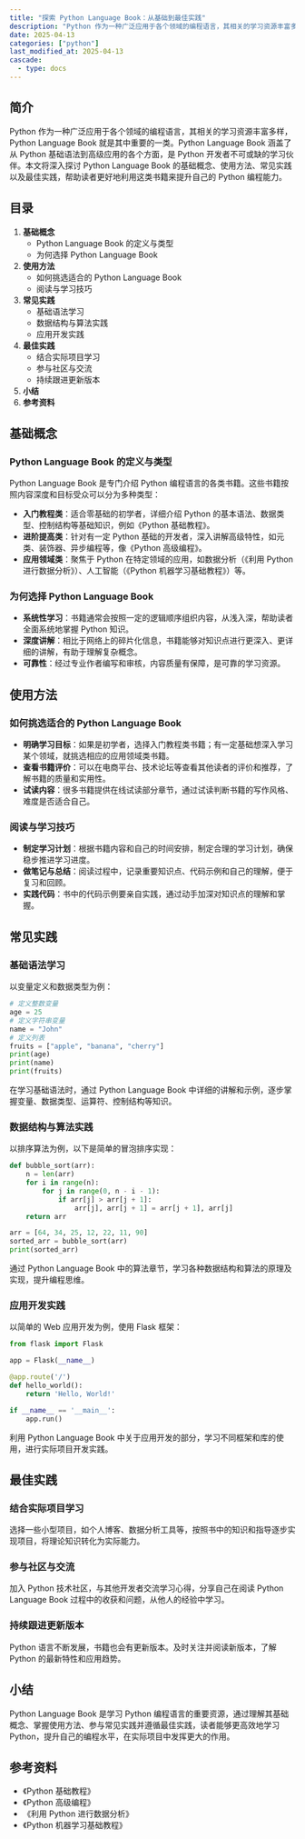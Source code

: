 ```yaml
---
title: "探索 Python Language Book：从基础到最佳实践"
description: "Python 作为一种广泛应用于各个领域的编程语言，其相关的学习资源丰富多样，Python Language Book 就是其中重要的一类。Python Language Book 涵盖了从 Python 基础语法到高级应用的各个方面，是 Python 开发者不可或缺的学习伙伴。本文将深入探讨 Python Language Book 的基础概念、使用方法、常见实践以及最佳实践，帮助读者更好地利用这类书籍来提升自己的 Python 编程能力。"
date: 2025-04-13
categories: ["python"]
last_modified_at: 2025-04-13
cascade:
  - type: docs
---
```



## 简介
Python 作为一种广泛应用于各个领域的编程语言，其相关的学习资源丰富多样，Python Language Book 就是其中重要的一类。Python Language Book 涵盖了从 Python 基础语法到高级应用的各个方面，是 Python 开发者不可或缺的学习伙伴。本文将深入探讨 Python Language Book 的基础概念、使用方法、常见实践以及最佳实践，帮助读者更好地利用这类书籍来提升自己的 Python 编程能力。

<!-- more -->
## 目录
1. **基础概念**
    - Python Language Book 的定义与类型
    - 为何选择 Python Language Book
2. **使用方法**
    - 如何挑选适合的 Python Language Book
    - 阅读与学习技巧
3. **常见实践**
    - 基础语法学习
    - 数据结构与算法实践
    - 应用开发实践
4. **最佳实践**
    - 结合实际项目学习
    - 参与社区与交流
    - 持续跟进更新版本
5. **小结**
6. **参考资料**

## 基础概念
### Python Language Book 的定义与类型
Python Language Book 是专门介绍 Python 编程语言的各类书籍。这些书籍按照内容深度和目标受众可以分为多种类型：
- **入门教程类**：适合零基础的初学者，详细介绍 Python 的基本语法、数据类型、控制结构等基础知识，例如《Python 基础教程》。
- **进阶提高类**：针对有一定 Python 基础的开发者，深入讲解高级特性，如元类、装饰器、异步编程等，像《Python 高级编程》。
- **应用领域类**：聚焦于 Python 在特定领域的应用，如数据分析（《利用 Python 进行数据分析》）、人工智能（《Python 机器学习基础教程》）等。

### 为何选择 Python Language Book
- **系统性学习**：书籍通常会按照一定的逻辑顺序组织内容，从浅入深，帮助读者全面系统地掌握 Python 知识。
- **深度讲解**：相比于网络上的碎片化信息，书籍能够对知识点进行更深入、更详细的讲解，有助于理解复杂概念。
- **可靠性**：经过专业作者编写和审核，内容质量有保障，是可靠的学习资源。

## 使用方法
### 如何挑选适合的 Python Language Book
- **明确学习目标**：如果是初学者，选择入门教程类书籍；有一定基础想深入学习某个领域，就挑选相应的应用领域类书籍。
- **查看书籍评价**：可以在电商平台、技术论坛等查看其他读者的评价和推荐，了解书籍的质量和实用性。
- **试读内容**：很多书籍提供在线试读部分章节，通过试读判断书籍的写作风格、难度是否适合自己。

### 阅读与学习技巧
- **制定学习计划**：根据书籍内容和自己的时间安排，制定合理的学习计划，确保稳步推进学习进度。
- **做笔记与总结**：阅读过程中，记录重要知识点、代码示例和自己的理解，便于复习和回顾。
- **实践代码**：书中的代码示例要亲自实践，通过动手加深对知识点的理解和掌握。

## 常见实践
### 基础语法学习
以变量定义和数据类型为例：
```python
# 定义整数变量
age = 25
# 定义字符串变量
name = "John"
# 定义列表
fruits = ["apple", "banana", "cherry"]
print(age)
print(name)
print(fruits)
```
在学习基础语法时，通过 Python Language Book 中详细的讲解和示例，逐步掌握变量、数据类型、运算符、控制结构等知识。

### 数据结构与算法实践
以排序算法为例，以下是简单的冒泡排序实现：
```python
def bubble_sort(arr):
    n = len(arr)
    for i in range(n):
        for j in range(0, n - i - 1):
            if arr[j] > arr[j + 1]:
                arr[j], arr[j + 1] = arr[j + 1], arr[j]
    return arr

arr = [64, 34, 25, 12, 22, 11, 90]
sorted_arr = bubble_sort(arr)
print(sorted_arr)
```
通过 Python Language Book 中的算法章节，学习各种数据结构和算法的原理及实现，提升编程思维。

### 应用开发实践
以简单的 Web 应用开发为例，使用 Flask 框架：
```python
from flask import Flask

app = Flask(__name__)

@app.route('/')
def hello_world():
    return 'Hello, World!'

if __name__ == '__main__':
    app.run()
```
利用 Python Language Book 中关于应用开发的部分，学习不同框架和库的使用，进行实际项目开发实践。

## 最佳实践
### 结合实际项目学习
选择一些小型项目，如个人博客、数据分析工具等，按照书中的知识和指导逐步实现项目，将理论知识转化为实际能力。

### 参与社区与交流
加入 Python 技术社区，与其他开发者交流学习心得，分享自己在阅读 Python Language Book 过程中的收获和问题，从他人的经验中学习。

### 持续跟进更新版本
Python 语言不断发展，书籍也会有更新版本。及时关注并阅读新版本，了解 Python 的最新特性和应用趋势。

## 小结
Python Language Book 是学习 Python 编程语言的重要资源，通过理解其基础概念、掌握使用方法、参与常见实践并遵循最佳实践，读者能够更高效地学习 Python，提升自己的编程水平，在实际项目中发挥更大的作用。

## 参考资料
- 《Python 基础教程》
- 《Python 高级编程》
- 《利用 Python 进行数据分析》
- 《Python 机器学习基础教程》